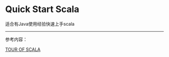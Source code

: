 # Quick Start Scala
适合有Java使用经验快速上手scala

----
参考内容：

[TOUR OF SCALA](https://docs.scala-lang.org/zh-cn/tour/basics.html)